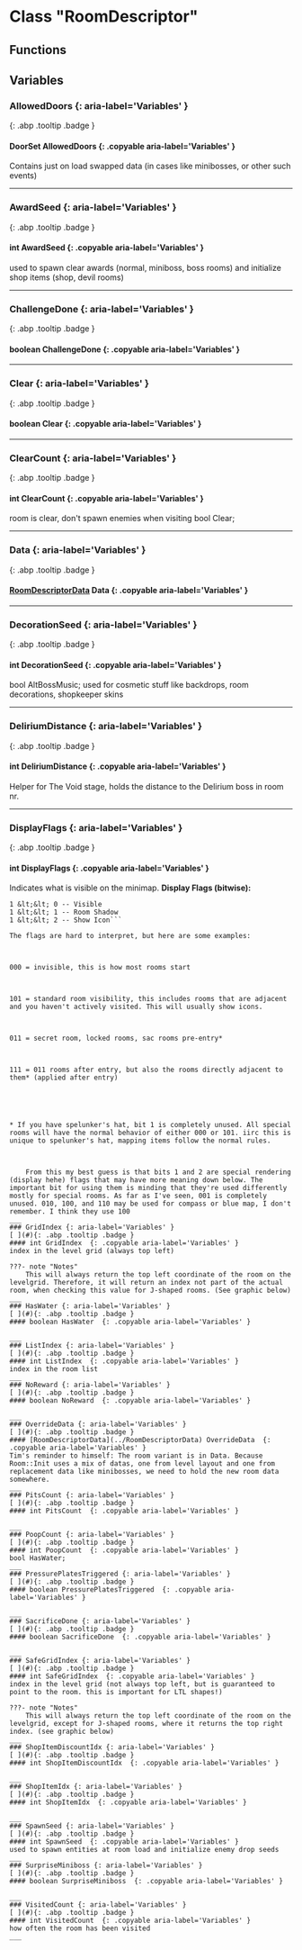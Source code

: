 # Class "RoomDescriptor"
## Functions
## Variables
### AllowedDoors {: aria-label='Variables' }
[ ](#){: .abp .tooltip .badge }
#### DoorSet AllowedDoors  {: .copyable aria-label='Variables' }
Contains just on load swapped data (in cases like minibosses, or other such events) 
___ 
### AwardSeed {: aria-label='Variables' }
[ ](#){: .abp .tooltip .badge }
#### int AwardSeed  {: .copyable aria-label='Variables' }
used to spawn clear awards (normal, miniboss, boss rooms) and initialize shop items (shop, devil rooms) 
___ 
### ChallengeDone {: aria-label='Variables' }
[ ](#){: .abp .tooltip .badge }
#### boolean ChallengeDone  {: .copyable aria-label='Variables' }

___ 
### Clear {: aria-label='Variables' }
[ ](#){: .abp .tooltip .badge }
#### boolean Clear  {: .copyable aria-label='Variables' }

___ 
### ClearCount {: aria-label='Variables' }
[ ](#){: .abp .tooltip .badge }
#### int ClearCount  {: .copyable aria-label='Variables' }
room is clear, don't spawn enemies when visiting bool Clear; 
___ 
### Data {: aria-label='Variables' }
[ ](#){: .abp .tooltip .badge }
#### [RoomDescriptorData](../RoomDescriptorData) Data  {: .copyable aria-label='Variables' }

___ 
### DecorationSeed {: aria-label='Variables' }
[ ](#){: .abp .tooltip .badge }
#### int DecorationSeed  {: .copyable aria-label='Variables' }
bool AltBossMusic; used for cosmetic stuff like backdrops, room decorations, shopkeeper skins 
___ 
### DeliriumDistance {: aria-label='Variables' }
[ ](#){: .abp .tooltip .badge }
#### int DeliriumDistance  {: .copyable aria-label='Variables' }
Helper for The Void stage, holds the distance to the Delirium boss in room nr. 
___ 
### DisplayFlags {: aria-label='Variables' }
[ ](#){: .abp .tooltip .badge }
#### int DisplayFlags  {: .copyable aria-label='Variables' }

Indicates what is visible on the minimap.
**Display Flags (bitwise):**
```:::lua 1 &lt;&lt; -1 -- Invisible
1 &lt;&lt; 0 -- Visible
1 &lt;&lt; 1 -- Room Shadow
1 &lt;&lt; 2 -- Show Icon```

The flags are hard to interpret, but here are some examples:



000 = invisible, this is how most rooms start



101 = standard room visibility, this includes rooms that are adjacent and you haven't actively visited. This will usually show icons.



011 = secret room, locked rooms, sac rooms pre-entry*



111 = 011 rooms after entry, but also the rooms directly adjacent to them* (applied after entry)





* If you have spelunker's hat, bit 1 is completely unused. All special rooms will have the normal behavior of either 000 or 101. iirc this is unique to spelunker's hat, mapping items follow the normal rules.



    From this my best guess is that bits 1 and 2 are special rendering (display hehe) flags that may have more meaning down below. The important bit for using them is minding that they're used differently mostly for special rooms. As far as I've seen, 001 is completely unused. 010, 100, and 110 may be used for compass or blue map, I don't remember. I think they use 100
___ 
### GridIndex {: aria-label='Variables' }
[ ](#){: .abp .tooltip .badge }
#### int GridIndex  {: .copyable aria-label='Variables' }
index in the level grid (always top left) 

???- note "Notes"
    This will always return the top left coordinate of the room on the levelgrid. Therefore, it will return an index not part of the actual room, when checking this value for J-shaped rooms. (See graphic below)
___ 
### HasWater {: aria-label='Variables' }
[ ](#){: .abp .tooltip .badge }
#### boolean HasWater  {: .copyable aria-label='Variables' }

___ 
### ListIndex {: aria-label='Variables' }
[ ](#){: .abp .tooltip .badge }
#### int ListIndex  {: .copyable aria-label='Variables' }
index in the room list 
___ 
### NoReward {: aria-label='Variables' }
[ ](#){: .abp .tooltip .badge }
#### boolean NoReward  {: .copyable aria-label='Variables' }

___ 
### OverrideData {: aria-label='Variables' }
[ ](#){: .abp .tooltip .badge }
#### [RoomDescriptorData](../RoomDescriptorData) OverrideData  {: .copyable aria-label='Variables' }
Tim's reminder to himself: The room variant is in Data. Because Room::Init uses a mix of datas, one from level layout and one from replacement data like minibosses, we need to hold the new room data somewhere. 
___ 
### PitsCount {: aria-label='Variables' }
[ ](#){: .abp .tooltip .badge }
#### int PitsCount  {: .copyable aria-label='Variables' }

___ 
### PoopCount {: aria-label='Variables' }
[ ](#){: .abp .tooltip .badge }
#### int PoopCount  {: .copyable aria-label='Variables' }
bool HasWater; 
___ 
### PressurePlatesTriggered {: aria-label='Variables' }
[ ](#){: .abp .tooltip .badge }
#### boolean PressurePlatesTriggered  {: .copyable aria-label='Variables' }

___ 
### SacrificeDone {: aria-label='Variables' }
[ ](#){: .abp .tooltip .badge }
#### boolean SacrificeDone  {: .copyable aria-label='Variables' }

___ 
### SafeGridIndex {: aria-label='Variables' }
[ ](#){: .abp .tooltip .badge }
#### int SafeGridIndex  {: .copyable aria-label='Variables' }
index in the level grid (not always top left, but is guaranteed to point to the room. this is important for LTL shapes!) 

???- note "Notes"
    This will always return the top left coordinate of the room on the levelgrid, except for J-shaped rooms, where it returns the top right index. (see graphic below) 
___ 
### ShopItemDiscountIdx {: aria-label='Variables' }
[ ](#){: .abp .tooltip .badge }
#### int ShopItemDiscountIdx  {: .copyable aria-label='Variables' }

___ 
### ShopItemIdx {: aria-label='Variables' }
[ ](#){: .abp .tooltip .badge }
#### int ShopItemIdx  {: .copyable aria-label='Variables' }

___ 
### SpawnSeed {: aria-label='Variables' }
[ ](#){: .abp .tooltip .badge }
#### int SpawnSeed  {: .copyable aria-label='Variables' }
used to spawn entities at room load and initialize enemy drop seeds 
___ 
### SurpriseMiniboss {: aria-label='Variables' }
[ ](#){: .abp .tooltip .badge }
#### boolean SurpriseMiniboss  {: .copyable aria-label='Variables' }

___ 
### VisitedCount {: aria-label='Variables' }
[ ](#){: .abp .tooltip .badge }
#### int VisitedCount  {: .copyable aria-label='Variables' }
how often the room has been visited 
___ 
